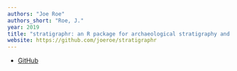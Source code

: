 ```yaml
---
authors: "Joe Roe"
authors_short: "Roe, J."
year: 2019
title: "stratigraphr: an R package for archaeological stratigraphy and chronological sequences"
website: https://github.com/joeroe/stratigraphr
---
```


* [GitHub](https://github.com/joeroe/stratigraphr)

